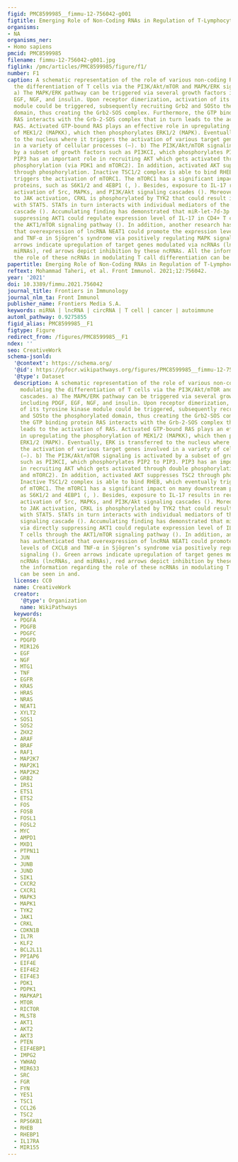 ```yaml
---
figid: PMC8599985__fimmu-12-756042-g001
figtitle: Emerging Role of Non-Coding RNAs in Regulation of T-Lymphocyte Function
organisms:
- NA
organisms_ner:
- Homo sapiens
pmcid: PMC8599985
filename: fimmu-12-756042-g001.jpg
figlink: /pmc/articles/PMC8599985/figure/f1/
number: F1
caption: A schematic representation of the role of various non-coding RNAs in modulating
  the differentiation of T cells via the PI3K/Akt/mTOR and MAPK/ERK signaling cascades.
  a) The MAPK/ERK pathway can be triggered via several growth factors including PDGF,
  EGF, NGF, and insulin. Upon receptor dimerization, activation of its tyrosine kinase
  module could be triggered, subsequently recruiting Grb2 and SOSto the phosphorylated
  domain, thus creating the Grb2-SOS complex. Furthermore, the GTP binding protein
  RAS interacts with the Grb-2-SOS complex that in turn leads to the activation of
  RAS. Activated GTP-bound RAS plays an effective role in upregulating the phosphorylation
  of MEK1/2 (MAPKK), which then phosphorylates ERK1/2 (MAPK). Eventually, ERK is transferred
  to the nucleus where it triggers the activation of various target genes involved
  in a variety of cellular processes (–). b) The PI3K/Akt/mTOR signaling is activated
  by a subset of growth factors such as PI3KCI, which phosphorylates PIP2 to PIP3.
  PIP3 has an important role in recruiting AKT which gets activated through double
  phosphorylation (via PDK1 and mTORC2). In addition, activated AKT suppresses TSC2
  through phosphorylation. Inactive TSC1/2 complex is able to bind RHEB, which eventually
  triggers the activation of mTORC1. The mTORC1 has a significant impact on many downstream
  proteins, such as S6K1/2 and 4EBP1 (, ). Besides, exposure to IL-17 results in receptor-mediated
  activation of Src, MAPKs, and PI3K/Akt signaling cascades (). Moreover, subsequent
  to JAK activation, CRKL is phosphorylated by TYK2 that could result in CRKL complexation
  with STAT5. STATs in turn interacts with individual mediators of the PI3K/AKT signaling
  cascade (). Accumulating finding has demonstrated that miR-let-7d-3p via directly
  suppressing AKT1 could regulate expression level of IL-17 in CD4+ T cells through
  the AKT1/mTOR signaling pathway (). In addition, another research has authenticated
  that overexpression of lncRNA NEAT1 could promote the expression levels of CXCL8
  and TNF-α in Sjögren’s syndrome via positively regulating MAPK signaling (). Green
  arrows indicate upregulation of target genes modulated via ncRNAs (lncRNAs, and
  miRNAs), red arrows depict inhibition by these ncRNAs. All the information regarding
  the role of these ncRNAs in modulating T call differentiation can be seen in and.
papertitle: Emerging Role of Non-Coding RNAs in Regulation of T-Lymphocyte Function.
reftext: Mohammad Taheri, et al. Front Immunol. 2021;12:756042.
year: '2021'
doi: 10.3389/fimmu.2021.756042
journal_title: Frontiers in Immunology
journal_nlm_ta: Front Immunol
publisher_name: Frontiers Media S.A.
keywords: miRNA | lncRNA | circRNA | T cell | cancer | autoimmune
automl_pathway: 0.9275855
figid_alias: PMC8599985__F1
figtype: Figure
redirect_from: /figures/PMC8599985__F1
ndex: ''
seo: CreativeWork
schema-jsonld:
  '@context': https://schema.org/
  '@id': https://pfocr.wikipathways.org/figures/PMC8599985__fimmu-12-756042-g001.html
  '@type': Dataset
  description: A schematic representation of the role of various non-coding RNAs in
    modulating the differentiation of T cells via the PI3K/Akt/mTOR and MAPK/ERK signaling
    cascades. a) The MAPK/ERK pathway can be triggered via several growth factors
    including PDGF, EGF, NGF, and insulin. Upon receptor dimerization, activation
    of its tyrosine kinase module could be triggered, subsequently recruiting Grb2
    and SOSto the phosphorylated domain, thus creating the Grb2-SOS complex. Furthermore,
    the GTP binding protein RAS interacts with the Grb-2-SOS complex that in turn
    leads to the activation of RAS. Activated GTP-bound RAS plays an effective role
    in upregulating the phosphorylation of MEK1/2 (MAPKK), which then phosphorylates
    ERK1/2 (MAPK). Eventually, ERK is transferred to the nucleus where it triggers
    the activation of various target genes involved in a variety of cellular processes
    (–). b) The PI3K/Akt/mTOR signaling is activated by a subset of growth factors
    such as PI3KCI, which phosphorylates PIP2 to PIP3. PIP3 has an important role
    in recruiting AKT which gets activated through double phosphorylation (via PDK1
    and mTORC2). In addition, activated AKT suppresses TSC2 through phosphorylation.
    Inactive TSC1/2 complex is able to bind RHEB, which eventually triggers the activation
    of mTORC1. The mTORC1 has a significant impact on many downstream proteins, such
    as S6K1/2 and 4EBP1 (, ). Besides, exposure to IL-17 results in receptor-mediated
    activation of Src, MAPKs, and PI3K/Akt signaling cascades (). Moreover, subsequent
    to JAK activation, CRKL is phosphorylated by TYK2 that could result in CRKL complexation
    with STAT5. STATs in turn interacts with individual mediators of the PI3K/AKT
    signaling cascade (). Accumulating finding has demonstrated that miR-let-7d-3p
    via directly suppressing AKT1 could regulate expression level of IL-17 in CD4+
    T cells through the AKT1/mTOR signaling pathway (). In addition, another research
    has authenticated that overexpression of lncRNA NEAT1 could promote the expression
    levels of CXCL8 and TNF-α in Sjögren’s syndrome via positively regulating MAPK
    signaling (). Green arrows indicate upregulation of target genes modulated via
    ncRNAs (lncRNAs, and miRNAs), red arrows depict inhibition by these ncRNAs. All
    the information regarding the role of these ncRNAs in modulating T call differentiation
    can be seen in and.
  license: CC0
  name: CreativeWork
  creator:
    '@type': Organization
    name: WikiPathways
  keywords:
  - PDGFA
  - PDGFB
  - PDGFC
  - PDGFD
  - MIR126
  - EGF
  - NGF
  - MTG1
  - TNF
  - EGFR
  - KRAS
  - HRAS
  - NRAS
  - NEAT1
  - XYLT2
  - SOS1
  - SOS2
  - ZHX2
  - ARAF
  - BRAF
  - RAF1
  - MAP2K7
  - MAP2K1
  - MAP2K2
  - GRB2
  - IRS1
  - ETS1
  - ETS2
  - FOS
  - FOSB
  - FOSL1
  - FOSL2
  - MYC
  - AMPD1
  - MXD1
  - PTPN11
  - JUN
  - JUNB
  - JUND
  - SIK1
  - CXCR2
  - CXCR1
  - MAPK3
  - MAPK1
  - TYK2
  - JAK1
  - CRKL
  - CDKN1B
  - IL7R
  - KLF2
  - BCL2L11
  - PPIAP6
  - EIF4E
  - EIF4E2
  - EIF4E3
  - PDK1
  - PDPK1
  - MAPKAP1
  - MTOR
  - RICTOR
  - MLST8
  - AKT1
  - AKT2
  - AKT3
  - PTEN
  - EIF4EBP1
  - IMPG2
  - YWHAQ
  - MIR633
  - SRC
  - FGR
  - FYN
  - YES1
  - TSC1
  - CCL26
  - TSC2
  - RPS6KB1
  - RHEB
  - RHEBP1
  - IL17RA
  - MIR155
---
```

